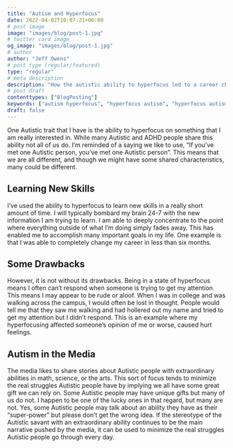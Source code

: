 ```yaml
---
title: "Autism and Hyperfocus"
date: 2022-04-02T10:07:21+06:00
# post image
image: "images/blog/post-1.jpg"
# twitter card image
og_image: "images/blog/post-1.jpg"
# author
author: "Jeff Owens"
# post type (regular/featured)
type: "regular"
# meta description
description: "How the autistic ability to hyperfocus led to a career change."
# post draft
contenttypes: ["BlogPosting"]
keywords: ["autism hyperfocus", "hyperfocus autism", "hyperfocus autism vs adhd", "autism blog"]
draft: false
---
```


One Autistic trait that I have is the ability to hyperfocus on something that I am really interested in. While many Autistic and ADHD people share this ability not all of us do. I’m reminded of a saying we like to use, “If you’ve met one Autistic person, you’ve met one Autistic person”. This means that we are all different, and though we might have some shared characteristics, many could be different. 

<h2 class="h4 mb-4">Learning New Skills</h2>

I’ve used the ability to hyperfocus to learn new skills in a really short amount of time. I will typically bombard my brain 24-7 with the new information I am trying to learn. I am able to deeply concentrate to the point where everything outside of what I’m doing simply fades away. This has enabled me to accomplish many important goals in my life. One example is that I was able to completely change my career in less than six months. 

<h2 class="h4 mb-4">Some Drawbacks</h2>

However, it is not without its drawbacks. Being in a state of hyperfocus means I often can’t respond when someone is trying to get my attention. This means I may appear to be rude or aloof. When I was in college and was walking across the campus, I would often be lost in thought. People would tell me that they saw me walking and had hollered out my name and tried to get my attention but I didn’t respond. This is an example where my hyperfocusing affected someone’s opinion of me or worse, caused hurt feelings. 

<h2 class="h4 mb-4">Autism in the Media</h2>

The media likes to share stories about Autistic people with extraordinary abilities in math, science, or the arts. This sort of focus tends to minimize the real struggles Autistic people have by implying we all have some great gift we can rely on. Some Autistic people may have unique gifts but many of us do not. I happen to be one of the lucky ones in that regard, but many are not. Yes, some Autistic people may talk about an ability they have as their “super-power” but please don’t get the wrong idea. If the stereotype of the Autistic savant with an extraordinary ability continues to be the main narrative pushed by the media, it can be used to minimize the real struggles Autistic people go through every day.
